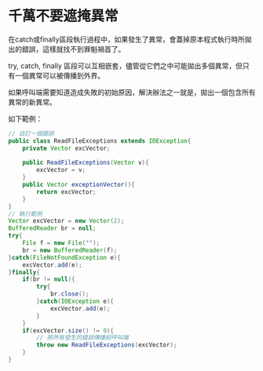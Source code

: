 # 千萬不要遮掩異常

在catch或finally區段執行過程中，如果發生了異常，會蓋掉原本程式執行時所拋出的錯誤，這樣就找不到罪魁禍首了。

try, catch, finally 區段可以互相嵌套，儘管從它們之中可能拋出多個異常，但只有一個異常可以被傳播到外界。

如果呼叫端需要知道造成失敗的初始原因，解決辦法之一就是，拋出一個包含所有異常的新異常。

如下範例：

```java
// 自訂一個錯誤
public class ReadFileExceptions extends IOException{
	private Vector excVector;
	
	public ReadFileExceptions(Vector v){
		excVector = v;
	}
	public Vector exceptionVector(){
		return excVector;
	}
}
// 執行範例
Vector excVector = new Vector(2);
BufferedReader br = null;
try{
	File f = new File("");
	br = new BufferedReader(f);	
}catch(FileNotFoundException e){
	excVector.add(e);
}finally{
	if(br != null){
		try{
			br.close();
		}catch(IOException e){
			excVector.add(e);
		}		
	}
	if(excVector.size() != 0){
		// 將所有發生的錯誤傳播給呼叫端
		throw new ReadFileExceptions(excVector);
	}
}
```